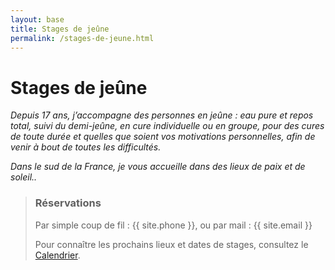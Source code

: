 ```yaml
---
layout: base
title: Stages de jeûne
permalink: /stages-de-jeune.html
---
```


# Stages de jeûne


*Depuis 17 ans, j’accompagne des personnes en jeûne : eau pure et repos total, suivi du demi-jeûne, en cure individuelle ou en groupe, pour des cures de toute durée et quelles que soient vos motivations personnelles, afin de venir à bout de toutes les difficultés.*

*Dans le sud de la France, je vous accueille dans des lieux de paix et de soleil..*

>### Réservations
>Par simple coup de fil : {{ site.phone }}, ou par mail : {{ site.email }}
>
>Pour connaître les prochains lieux et dates de stages, consultez le [Calendrier](/calendrier).


